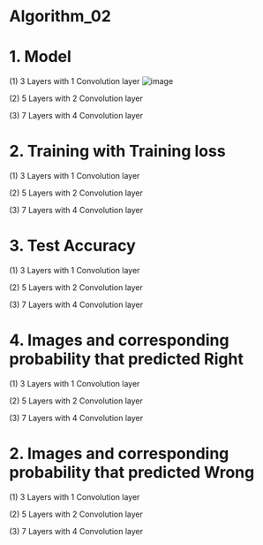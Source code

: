 # Algorithm_02

# 1. Model
(1) 3 Layers with 1 Convolution layer
![image](https://user-images.githubusercontent.com/80081345/121057339-21ef1480-c7fa-11eb-85b0-f9c0536d6aee.png)

(2) 5 Layers with 2 Convolution layer

(3) 7 Layers with 4 Convolution layer

# 2. Training with Training loss
(1) 3 Layers with 1 Convolution layer

(2) 5 Layers with 2 Convolution layer

(3) 7 Layers with 4 Convolution layer

# 3. Test Accuracy
(1) 3 Layers with 1 Convolution layer

(2) 5 Layers with 2 Convolution layer

(3) 7 Layers with 4 Convolution layer

# 4. Images and corresponding probability that predicted Right
(1) 3 Layers with 1 Convolution layer

(2) 5 Layers with 2 Convolution layer

(3) 7 Layers with 4 Convolution layer

# 2. Images and corresponding probability that predicted Wrong
(1) 3 Layers with 1 Convolution layer

(2) 5 Layers with 2 Convolution layer

(3) 7 Layers with 4 Convolution layer

